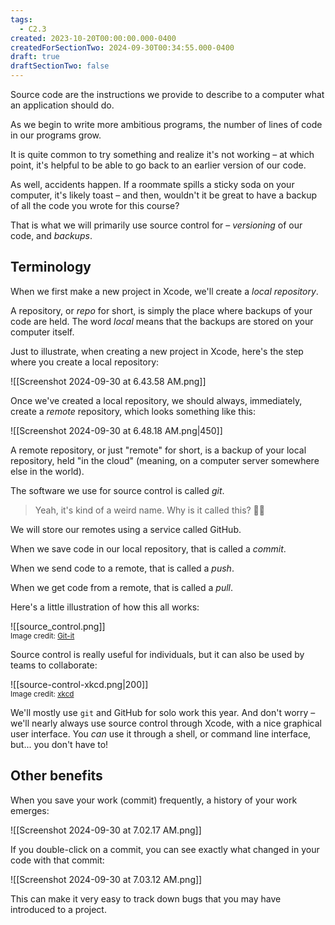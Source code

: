 ```yaml
---
tags:
  - C2.3
created: 2023-10-20T00:00:00.000-0400
createdForSectionTwo: 2024-09-30T00:34:55.000-0400
draft: true
draftSectionTwo: false
---
```

Source code are the instructions we provide to describe to a computer what an application should do.

As we begin to write more ambitious programs, the number of lines of code in our programs grow.

It is quite common to try something and realize it's not working – at which point, it's helpful to be able to go back to an earlier version of our code.

As well, accidents happen. If a roommate spills a sticky soda on your computer, it's likely toast – and then, wouldn't it be great to have a backup of all the code you wrote for this course?

That is what we will primarily use source control for – *versioning* of our code, and *backups*.

## Terminology

When we first make a new project in Xcode, we'll create a *local repository*.

A repository, or *repo* for short, is simply the place where backups of your code are held. The word *local* means that the backups are stored on your computer itself.

Just to illustrate, when creating a new project in Xcode, here's the step where you create a local repository:

![[Screenshot 2024-09-30 at 6.43.58 AM.png]]

Once we've created a local repository, we should always, immediately, create a *remote* repository, which looks something like this:

![[Screenshot 2024-09-30 at 6.48.18 AM.png|450]]

A remote repository, or just "remote" for short, is a backup of your local repository, held "in the cloud" (meaning, on a computer server somewhere else in the world).

The software we use for source control is called *git*.

> Yeah, it's kind of a weird name. Why is it called this? 🤷🏼

We will store our remotes using a service called GitHub.

When we save code in our local repository, that is called a *commit*.

When we send code to a remote, that is called a *push*.

When we get code from a remote, that is called a *pull*.

Here's a little illustration of how this all works:

![[source_control.png]]
<br/><small>Image credit: [Git-it](http://jlord.us/git-it/index.html)</small>

Source control is really useful for individuals, but it can also be used by teams to collaborate:

![[source-control-xkcd.png|200]]
<br/><small>Image credit: [xkcd](https://xkcd.com)</small>

We'll mostly use `git` and GitHub for solo work this year. And don't worry – we'll nearly always use source control through Xcode, with a nice graphical user interface. You *can* use it through a shell, or command line interface, but... you don't have to!

## Other benefits

When you save your work (commit) frequently, a history of your work emerges:

![[Screenshot 2024-09-30 at 7.02.17 AM.png]]

If you double-click on a commit, you can see exactly what changed in your code with that commit:

![[Screenshot 2024-09-30 at 7.03.12 AM.png]]

This can make it very easy to track down bugs that you may have introduced to a project.